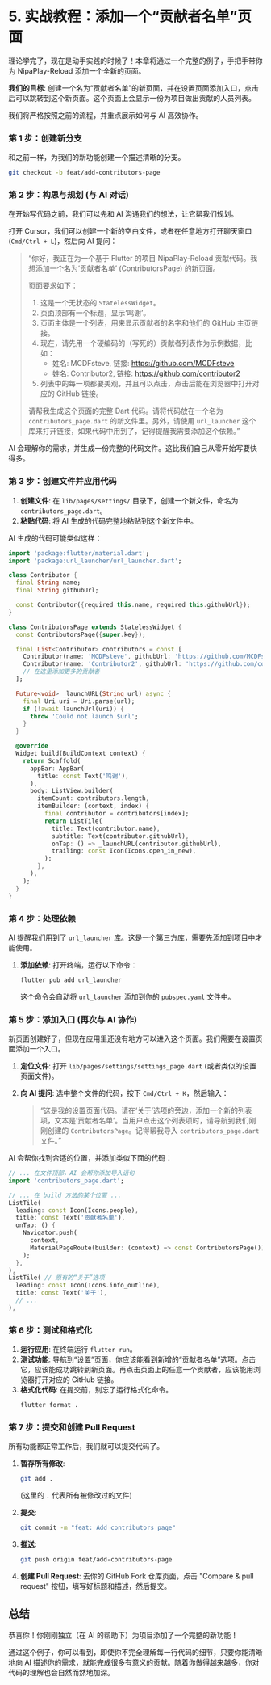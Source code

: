 # 5. 实战教程：添加一个“贡献者名单”页面

理论学完了，现在是动手实践的时候了！本章将通过一个完整的例子，手把手带你为 NipaPlay-Reload 添加一个全新的页面。

**我们的目标**: 创建一个名为“贡献者名单”的新页面，并在设置页面添加入口，点击后可以跳转到这个新页面。这个页面上会显示一份为项目做出贡献的人员列表。

我们将严格按照之前的流程，并重点展示如何与 AI 高效协作。

### 第 1 步：创建新分支

和之前一样，为我们的新功能创建一个描述清晰的分支。

```bash
git checkout -b feat/add-contributors-page
```

### 第 2 步：构思与规划 (与 AI 对话)

在开始写代码之前，我们可以先和 AI 沟通我们的想法，让它帮我们规划。

打开 Cursor，我们可以创建一个新的空白文件，或者在任意地方打开聊天窗口 (`Cmd/Ctrl + L`)，然后向 AI 提问：

> “你好，我正在为一个基于 Flutter 的项目 NipaPlay-Reload 贡献代码。我想添加一个名为‘贡献者名单’ (ContributorsPage) 的新页面。
>
> 页面要求如下：
> 1. 这是一个无状态的 `StatelessWidget`。
> 2. 页面顶部有一个标题，显示‘鸣谢’。
> 3. 页面主体是一个列表，用来显示贡献者的名字和他们的 GitHub 主页链接。
> 4. 现在，请先用一个硬编码的（写死的）贡献者列表作为示例数据，比如：
>    - 姓名: MCDFsteve, 链接: https://github.com/MCDFsteve
>    - 姓名: Contributor2, 链接: https://github.com/contributor2
> 5. 列表中的每一项都要美观，并且可以点击，点击后能在浏览器中打开对应的 GitHub 链接。
>
> 请帮我生成这个页面的完整 Dart 代码。请将代码放在一个名为 `contributors_page.dart` 的新文件里。另外，请使用 `url_launcher` 这个库来打开链接，如果代码中用到了，记得提醒我需要添加这个依赖。”

AI 会理解你的需求，并生成一份完整的代码文件。这比我们自己从零开始写要快得多。

### 第 3 步：创建文件并应用代码

1.  **创建文件**: 在 `lib/pages/settings/` 目录下，创建一个新文件，命名为 `contributors_page.dart`。
2.  **粘贴代码**: 将 AI 生成的代码完整地粘贴到这个新文件中。

AI 生成的代码可能类似这样：

```dart
import 'package:flutter/material.dart';
import 'package:url_launcher/url_launcher.dart';

class Contributor {
  final String name;
  final String githubUrl;

  const Contributor({required this.name, required this.githubUrl});
}

class ContributorsPage extends StatelessWidget {
  const ContributorsPage({super.key});

  final List<Contributor> contributors = const [
    Contributor(name: 'MCDFsteve', githubUrl: 'https://github.com/MCDFsteve'),
    Contributor(name: 'Contributor2', githubUrl: 'https://github.com/contributor2'),
    // 在这里添加更多的贡献者
  ];

  Future<void> _launchURL(String url) async {
    final Uri uri = Uri.parse(url);
    if (!await launchUrl(uri)) {
      throw 'Could not launch $url';
    }
  }

  @override
  Widget build(BuildContext context) {
    return Scaffold(
      appBar: AppBar(
        title: const Text('鸣谢'),
      ),
      body: ListView.builder(
        itemCount: contributors.length,
        itemBuilder: (context, index) {
          final contributor = contributors[index];
          return ListTile(
            title: Text(contributor.name),
            subtitle: Text(contributor.githubUrl),
            onTap: () => _launchURL(contributor.githubUrl),
            trailing: const Icon(Icons.open_in_new),
          );
        },
      ),
    );
  }
}
```

### 第 4 步：处理依赖

AI 提醒我们用到了 `url_launcher` 库。这是一个第三方库，需要先添加到项目中才能使用。

1.  **添加依赖**: 打开终端，运行以下命令：
    ```bash
    flutter pub add url_launcher
    ```
    这个命令会自动将 `url_launcher` 添加到你的 `pubspec.yaml` 文件中。

### 第 5 步：添加入口 (再次与 AI 协作)

新页面创建好了，但现在应用里还没有地方可以进入这个页面。我们需要在设置页面添加一个入口。

1.  **定位文件**: 打开 `lib/pages/settings/settings_page.dart` (或者类似的设置页面文件)。
2.  **向 AI 提问**: 选中整个文件的代码，按下 `Cmd/Ctrl + K`，然后输入：

    > “这是我的设置页面代码。请在‘关于’选项的旁边，添加一个新的列表项，文本是‘贡献者名单’。当用户点击这个列表项时，请导航到我们刚刚创建的 `ContributorsPage`。记得帮我导入 `contributors_page.dart` 文件。”

AI 会帮你找到合适的位置，并添加类似下面的代码：

```dart
// ... 在文件顶部，AI 会帮你添加导入语句
import 'contributors_page.dart';

// ... 在 build 方法的某个位置 ...
ListTile(
  leading: const Icon(Icons.people),
  title: const Text('贡献者名单'),
  onTap: () {
    Navigator.push(
      context,
      MaterialPageRoute(builder: (context) => const ContributorsPage()),
    );
  },
),
ListTile( // 原有的“关于”选项
  leading: const Icon(Icons.info_outline),
  title: const Text('关于'),
  // ...
),
```

### 第 6 步：测试和格式化

1.  **运行应用**: 在终端运行 `flutter run`。
2.  **测试功能**: 导航到“设置”页面，你应该能看到新增的“贡献者名单”选项。点击它，应该能成功跳转到新页面。再点击页面上的任意一个贡献者，应该能用浏览器打开对应的 GitHub 链接。
3.  **格式化代码**: 在提交前，别忘了运行格式化命令。
    ```bash
    flutter format .
    ```

### 第 7 步：提交和创建 Pull Request

所有功能都正常工作后，我们就可以提交代码了。

1.  **暂存所有修改**:
    ```bash
    git add .
    ```
    (这里的 `.` 代表所有被修改过的文件)

2.  **提交**:
    ```bash
    git commit -m "feat: Add contributors page"
    ```

3.  **推送**:
    ```bash
    git push origin feat/add-contributors-page
    ```

4.  **创建 Pull Request**:
    去你的 GitHub Fork 仓库页面，点击 "Compare & pull request" 按钮，填写好标题和描述，然后提交。

## 总结

恭喜你！你刚刚独立（在 AI 的帮助下）为项目添加了一个完整的新功能！

通过这个例子，你可以看到，即使你不完全理解每一行代码的细节，只要你能清晰地向 AI 描述你的需求，就能完成很多有意义的贡献。随着你做得越来越多，你对代码的理解也会自然而然地加深。
